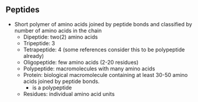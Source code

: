 ## Peptides
- Short polymer of amino acids joined by peptide bonds and classified by number of amino acids in the chain
	- Dipeptide: two(2) amino acids
	- Tripeptide: 3 
	- Tetrapeptide: 4 (some references consider this to be polypeptide already)
	- Oligopeptide: few amino acids (2-20 residues)
	- Polypeptide: macromolecules with many amino acids
	- Protein: biological macromolecule containing at least 30-50 amino acids joined by peptide bonds. 
		-  is a polypeptide
	- Residues: individual amino acid units

